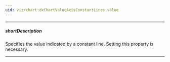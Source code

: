 ```yaml
---
uid: viz/chart:dxChartValueAxisConstantLines.value
---
```

---
##### shortDescription
Specifies the value indicated by a constant line. Setting this property is necessary.

---
